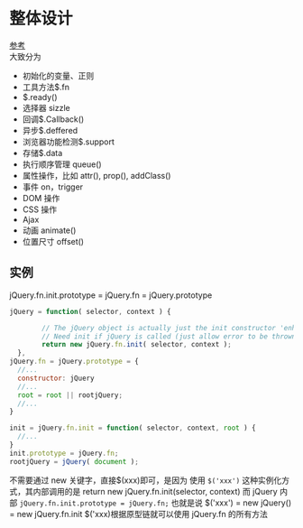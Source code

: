 # 整体设计

[参考](https://www.cnblogs.com/coco1s/p/5261646.html)  
大致分为

- 初始化的变量、正则
- 工具方法\$.fn
- \$.ready()
- 选择器 sizzle
- 回调\$.Callback()
- 异步\$.deffered
- 浏览器功能检测\$.support
- 存储\$.data
- 执行顺序管理 queue()
- 属性操作，比如 attr(), prop(), addClass()
- 事件 on，trigger
- DOM 操作
- CSS 操作
- Ajax
- 动画 animate()
- 位置尺寸 offset()

## 实例

jQuery.fn.init.prototype = jQuery.fn = jQuery.prototype

```js
jQuery = function( selector, context ) {

		// The jQuery object is actually just the init constructor 'enhanced'
		// Need init if jQuery is called (just allow error to be thrown if not included)
		return new jQuery.fn.init( selector, context );
  },
jQuery.fn = jQuery.prototype = {
  //...
  constructor: jQuery
  //...
  root = root || rootjQuery;
  //...
}

init = jQuery.fn.init = function( selector, context, root ) {
  //...
}
init.prototype = jQuery.fn;
rootjQuery = jQuery( document );
```

不需要通过 new 关键字，直接\$(xxx)即可，是因为
使用 `$('xxx')` 这种实例化方式，其内部调用的是 return new jQuery.fn.init(selector, context)
而 jQuery 内部
`jQuery.fn.init.prototype = jQuery.fn;`
也就是说
$('xxx') = new jQuery() = new jQuery.fn.init
$('xxx)根据原型链就可以使用 jQuery.fn 的所有方法
